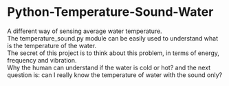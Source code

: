 # Python-Temperature-Sound-Water
A different way of sensing average water temperature. <br>
The temperature_sound.py module can be easily used to understand what is the temperature of the water. <br>
The secret of this project is to think about this problem, in terms of energy, frequency and vibration. <br>
Why the human can understand if the water is cold or hot? and the next question is: can I really know the temperature of water with the sound only? <br>
